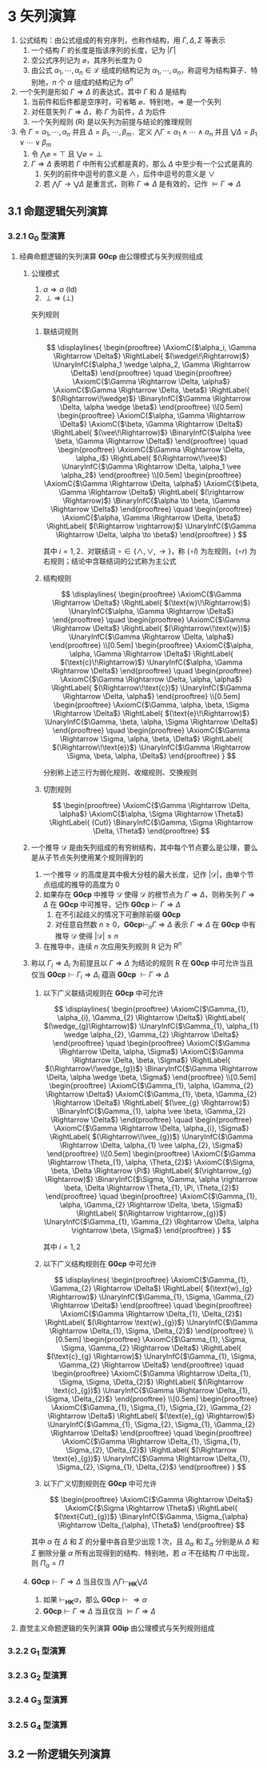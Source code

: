# 3 矢列演算

1. 公式结构：由公式组成的有穷序列，也称作结构，用 $\Gamma, \Delta, \Sigma$ 等表示
    1. 一个结构 $\Gamma$ 的长度是指该序列的长度，记为 $|\Gamma|$
    2. 空公式序列记为 $\varnothing$，其序列长度为 $0$
    3. 由公式 $\alpha_{1}, \cdots, \alpha_{n} \in \mathscr{L}$ 组成的结构记为 $\alpha_{1}, \cdots, \alpha_{n}$，称逗号为结构算子．特别地，$n$ 个 $\alpha$ 组成的结构记为 $\alpha^{n}$
2. 一个矢列是形如 $\Gamma \Rightarrow \Delta$ 的表达式，其中 $\Gamma$ 和 $\Delta$ 是结构
    1. 当前件和后件都是空序时，可省略 $\varnothing$．特别地，$\Rightarrow$ 是一个矢列
    2. 对任意矢列 $\Gamma \Rightarrow \Delta$，称 $\Gamma$ 为前件，$\Delta$ 为后件
    3. 一个矢列规则 $(\text{R})$ 是以矢列为前提与结论的推理规则
3. 令 $\Gamma=\alpha_{1}, \cdots, \alpha_{n}$ 并且 $\Delta=\beta_{1}, \cdots, \beta_{m}$．定义 $\bigwedge \Gamma=\alpha_{1} \wedge \cdots \wedge \alpha_{n}$ 并且 $\bigvee \Delta= \beta_{1} \vee \cdots \vee \beta_{m}$
    1. 令 $\bigwedge \varnothing=\top$ 且 $\bigvee \varnothing=\perp$
    2. $\Gamma \Rightarrow \Delta$ 表明若 $\Gamma$ 中所有公式都是真的，那么 $\Delta$ 中至少有一个公式是真的
        1. 矢列的前件中逗号的意义是 $\wedge$，后件中逗号的意义是 $\vee$
        2. 若 $\bigwedge \Gamma \rightarrow \bigvee \Delta$ 是重言式，则称 $\Gamma \Rightarrow \Delta$ 是有效的，记作 $\vDash \Gamma \Rightarrow \Delta$

## 3.1 命题逻辑矢列演算
### 3.2.1 G<sub>0</sub> 型演算
1. 经典命题逻辑的矢列演算 $\mathbf{G0cp}$ 由公理模式与矢列规则组成
    1. 公理模式
        1. $\alpha \Rightarrow \alpha \ \text{(Id)}$
        2. $\perp \Rightarrow \ (\bot)$

        矢列规则

        1. 联结词规则

            $$
            \displaylines{
                \begin{prooftree}
                \AxiomC{$\alpha_i, \Gamma \Rightarrow \Delta$}
                \RightLabel{ $(\wedge\!\Rightarrow)$}
                \UnaryInfC{$\alpha_1 \wedge \alpha_2, \Gamma \Rightarrow \Delta$}
                \end{prooftree} \quad
                \begin{prooftree}
                \AxiomC{$\Gamma \Rightarrow \Delta, \alpha$}
                \AxiomC{$\Gamma \Rightarrow \Delta, \beta$}
                \RightLabel{ $(\Rightarrow\!\wedge)$}
                \BinaryInfC{$\Gamma \Rightarrow \Delta, \alpha \wedge \beta$}
                \end{prooftree} \\[0.5em]
                \begin{prooftree}
                \AxiomC{$\alpha, \Gamma \Rightarrow \Delta$}
                \AxiomC{$\beta, \Gamma \Rightarrow \Delta$}
                \RightLabel{ $(\vee\!\Rightarrow)$}
                \BinaryInfC{$\alpha \vee \beta, \Gamma \Rightarrow \Delta$}
                \end{prooftree} \quad
                \begin{prooftree}
                \AxiomC{$\Gamma \Rightarrow \Delta, \alpha_i$}
                \RightLabel{ $(\Rightarrow\!\vee)$}
                \UnaryInfC{$\Gamma \Rightarrow \Delta, \alpha_1 \vee \alpha_2$}
                \end{prooftree} \\[0.5em]
                \begin{prooftree}
                \AxiomC{$\Gamma \Rightarrow \Delta, \alpha$}
                \AxiomC{$\beta, \Gamma \Rightarrow \Delta$}
                \RightLabel{ $(\rightarrow \Rightarrow)$}
                \BinaryInfC{$\alpha \to \beta, \Gamma \Rightarrow \Delta$}
                \end{prooftree} \quad
                \begin{prooftree}
                \AxiomC{$\alpha, \Gamma \Rightarrow \Delta, \beta$}
                \RightLabel{ $(\Rightarrow \rightarrow)$}
                \UnaryInfC{$\Gamma \Rightarrow \Delta, \alpha \to \beta$}
                \end{prooftree}
            }
            $$

            其中 $i = 1, 2$．对联结词 $\circ \in\{\wedge, \vee, \rightarrow\}$，称 $(\circ l)$ 为左规则，$(\circ r)$ 为右规则；结论中含联结词的公式称为主公式

        2. 结构规则

            $$
            \displaylines{
                \begin{prooftree}
                \AxiomC{$\Gamma \Rightarrow \Delta$}
                \RightLabel{ $(\text{w}\!\Rightarrow)$}
                \UnaryInfC{$\alpha, \Gamma \Rightarrow \Delta$}
                \end{prooftree} \quad
                \begin{prooftree}
                \AxiomC{$\Gamma \Rightarrow \Delta$}
                \RightLabel{ $(\Rightarrow\!\text{w})$}
                \UnaryInfC{$\Gamma \Rightarrow \Delta, \alpha$}
                \end{prooftree} \\[0.5em]
                \begin{prooftree}
                \AxiomC{$\alpha, \alpha, \Gamma \Rightarrow \Delta$}
                \RightLabel{ $(\text{c}\!\Rightarrow)$}
                \UnaryInfC{$\alpha, \Gamma \Rightarrow \Delta$}
                \end{prooftree} \quad
                \begin{prooftree}
                \AxiomC{$\Gamma \Rightarrow \Delta, \alpha, \alpha$}
                \RightLabel{ $(\Rightarrow\!\text{c})$}
                \UnaryInfC{$\Gamma \Rightarrow \Delta, \alpha$}
                \end{prooftree} \\[0.5em]
                \begin{prooftree}
                \AxiomC{$\Gamma, \alpha, \beta, \Sigma \Rightarrow \Delta$}
                \RightLabel{ $(\text{e}\!\Rightarrow)$}
                \UnaryInfC{$\Gamma, \beta, \alpha, \Sigma \Rightarrow \Delta$}
                \end{prooftree} \quad
                \begin{prooftree}
                \AxiomC{$\Gamma \Rightarrow \Sigma, \alpha, \beta, \Delta$}
                \RightLabel{ $(\Rightarrow\!\text{e})$}
                \UnaryInfC{$\Gamma \Rightarrow \Sigma, \beta, \alpha, \Delta$}
                \end{prooftree}
            }
            $$

            分别称上述三行为弱化规则、收缩规则、交换规则

        3. 切割规则

            $$
            \begin{prooftree}
            \AxiomC{$\Gamma \Rightarrow \Delta, \alpha$}
            \AxiomC{$\alpha,  \Sigma \Rightarrow \Theta$}
            \RightLabel{ (Cut)}
            \BinaryInfC{$\Gamma, \Sigma \Rightarrow \Delta, \Theta$}
            \end{prooftree}
            $$

    2. 一个推导 $\mathcal{D}$ 是由矢列组成的有穷树结构，其中每个节点要么是公理，要么是从子节点矢列使用某个规则得到的
        1. 一个推导 $\mathcal{D}$ 的高度是其中极大分枝的最大长度，记作 $|\mathcal{D}|$，由单个节点组成的推导的高度为 $0$
        2. 如果存在 $\mathbf{G0cp}$ 中推导 $\mathcal{D}$ 使得 $\mathcal{D}$ 的根节点为 $\Gamma \Rightarrow \Delta$，则称矢列 $\Gamma \Rightarrow \Delta$ 在 $\mathbf{GOcp}$ 中可推导，记作 $\mathbf{G0cp} \vdash \Gamma \Rightarrow \Delta$
            1. 在不引起歧义的情况下可删除前缀 $\mathbf{G0cp}$
            2. 对任意自然数 $n \geqslant 0$，$\mathbf{G0cp} \vdash_{n} \Gamma \Rightarrow \Delta$ 表示 $\Gamma \Rightarrow \Delta$ 在 $\mathbf{G0cp}$ 中有推导 $\mathcal{D}$ 使得 $|\mathcal{D}| \leqslant n$
        3. 在推导中，连续 $n$ 次应用矢列规则 $\text{R}$ 记为 $\text{R}^{n}$
    3. 称以 $\Gamma_{i} \Rightarrow \Delta_{i}$ 为前提且以 $\Gamma \Rightarrow \Delta$ 为结论的规则 $\text{R}$ 在 $\mathbf{G0cp}$ 中可允许当且仅当 $\mathbf{G 0 c p} \vdash \Gamma_{i} \Rightarrow \Delta_{i}$ 蕴涵 $\mathbf{G0cp}$ $\vdash \Gamma \Rightarrow \Delta$
        1. 以下广义联结词规则在 $\mathbf{G0cp}$ 中可允许

            $$
            \displaylines{
                \begin{prooftree}
                \AxiomC{$\Gamma_{1}, \alpha_{i}, \Gamma_{2} \Rightarrow \Delta$}
                \RightLabel{ $(\wedge_{g}\Rightarrow)$}
                \UnaryInfC{$\Gamma_{1}, \alpha_{1} \wedge \alpha_{2}, \Gamma_{2} \Rightarrow \Delta$}
                \end{prooftree} \quad
                \begin{prooftree}
                \AxiomC{$\Gamma \Rightarrow \Delta, \alpha, \Sigma$}
                \AxiomC{$\Gamma \Rightarrow \Delta, \beta, \Sigma$}
                \RightLabel{ $(\Rightarrow\!\wedge_{g})$}
                \BinaryInfC{$\Gamma \Rightarrow \Delta, \alpha \wedge \beta, \Sigma$}
                \end{prooftree} \\[0.5em]
                \begin{prooftree}
                \AxiomC{$\Gamma_{1}, \alpha, \Gamma_{2} \Rightarrow \Delta$}
                \AxiomC{$\Gamma_{1}, \beta, \Gamma_{2} \Rightarrow \Delta$}
                \RightLabel{ $(\vee_{g} \Rightarrow)$}
                \BinaryInfC{$\Gamma_{1}, \alpha \vee \beta, \Gamma_{2} \Rightarrow \Delta$}
                \end{prooftree} \quad
                \begin{prooftree}
                \AxiomC{$\Gamma \Rightarrow \Delta, \alpha_{i}, \Sigma$}
                \RightLabel{ $(\Rightarrow\!\vee_{g})$}
                \UnaryInfC{$\Gamma \Rightarrow \Delta, \alpha_{1} \vee \alpha_{2}, \Sigma$}
                \end{prooftree} \\[0.5em]
                \begin{prooftree}
                \AxiomC{$\Gamma \Rightarrow \Theta_{1}, \alpha, \Theta_{2}$}
                \AxiomC{$\Sigma, \beta, \Delta \Rightarrow \Pi$}
                \RightLabel{ $(\rightarrow_{g} \Rightarrow)$}
                \BinaryInfC{$\Sigma, \Gamma, \alpha \rightarrow \beta, \Delta \Rightarrow \Theta_{1}, \Pi, \Theta_{2}$}
                \end{prooftree} \quad
                \begin{prooftree}
                \AxiomC{$\Gamma_{1}, \alpha, \Gamma_{2} \Rightarrow \Delta, \beta, \Sigma$}
                \RightLabel{ $(\Rightarrow \rightarrow_{g})$}
                \UnaryInfC{$\Gamma_{1}, \Gamma_{2} \Rightarrow \Delta, \alpha \rightarrow \beta, \Sigma$}
                \end{prooftree}
            }
            $$

            其中 $i = 1, 2$

        2. 以下广义结构规则在 $\mathbf{G0cp}$ 中可允许

            $$
            \displaylines{
                \begin{prooftree}
                \AxiomC{$\Gamma_{1}, \Gamma_{2} \Rightarrow \Delta$}
                \RightLabel{ $(\text{w}_{g} \Rightarrow)$}
                \UnaryInfC{$\Gamma_{1}, \Sigma, \Gamma_{2} \Rightarrow \Delta$}
                \end{prooftree} \quad
                \begin{prooftree}
                \AxiomC{$\Gamma \Rightarrow \Delta_{1}, \Delta_{2}$}
                \RightLabel{ $(\Rightarrow \text{w}_{g})$}
                \UnaryInfC{$\Gamma \Rightarrow \Delta_{1}, \Sigma, \Delta_{2}$}
                \end{prooftree} \\[0.5em]
                \begin{prooftree}
                \AxiomC{$\Gamma_{1}, \Sigma, \Sigma, \Gamma_{2} \Rightarrow \Delta$}
                \RightLabel{ $(\text{c}_{g} \Rightarrow)$}
                \UnaryInfC{$\Gamma_{1}, \Sigma, \Gamma_{2} \Rightarrow \Delta$}
                \end{prooftree} \quad
                \begin{prooftree}
                \AxiomC{$\Gamma \Rightarrow \Delta_{1}, \Sigma, \Sigma, \Delta_{2}$}
                \RightLabel{ $(\Rightarrow \text{c}_{g})$}
                \UnaryInfC{$\Gamma \Rightarrow \Delta_{1}, \Sigma, \Delta_{2}$}
                \end{prooftree} \\[0.5em]
                \begin{prooftree}
                \AxiomC{$\Gamma_{1}, \Sigma_{1}, \Sigma_{2}, \Gamma_{2} \Rightarrow \Delta$}
                \RightLabel{ $(\text{e}_{g} \Rightarrow)$}
                \UnaryInfC{$\Gamma_{1}, \Sigma_{2}, \Sigma_{1}, \Gamma_{2} \Rightarrow \Delta$}
                \end{prooftree} \quad
                \begin{prooftree}
                \AxiomC{$\Gamma \Rightarrow \Delta_{1}, \Sigma_{1}, \Sigma_{2}, \Delta_{2}$}
                \RightLabel{ $(\Rightarrow \text{e}_{g})$}
                \UnaryInfC{$\Gamma \Rightarrow \Delta_{1}, \Sigma_{2}, \Sigma_{1}, \Delta_{2}$}
                \end{prooftree}
            }
            $$

        3. 以下广义切割规则在 $\mathbf{G0cp}$ 中可允许

            $$
            \begin{prooftree}
            \AxiomC{$\Gamma \Rightarrow \Delta$}
            \AxiomC{$\Sigma \Rightarrow \Theta$}
            \RightLabel{ $(\text{Cut}_{g})$}
            \BinaryInfC{$\Gamma, \Sigma_{\alpha} \Rightarrow \Delta_{\alpha}, \Theta$}
            \end{prooftree}
            $$

        其中 $\alpha$ 在 $\Delta$ 和 $\Sigma$ 的分量中各自至少出现 $1$ 次，且 $\Delta_{\alpha}$ 和 $\Sigma_{\alpha}$ 分别是从 $\Delta$ 和 $\Sigma$ 删除分量 $\alpha$ 所有出现得到的结构．特别地，若 $\alpha$ 不在结构 $\Pi$ 中出现，则 $\Pi_{\alpha}=\Pi$

    4. $\mathbf{G0cp} \vdash \Gamma \Rightarrow \Delta$ 当且仅当 $\bigwedge \Gamma \vdash_{\mathbf{HK}} \bigvee \Delta$
        1. 如果 $\vdash_{\textbf{HK}} \alpha$，那么 $\mathbf{G0cp} \vdash \Rightarrow \alpha$
        2. $\mathbf{G0cp} \vdash \Gamma \Rightarrow \Delta$ 当且仅当 $\vDash \Gamma \Rightarrow \Delta$

2. 直觉主义命题逻辑的矢列演算 $\mathbf{G0ip}$ 由公理模式与矢列规则组成

### 3.2.2 G<sub>1</sub> 型演算

### 3.2.3 G<sub>2</sub> 型演算

### 3.2.4 G<sub>3</sub> 型演算

### 3.2.5 G<sub>4</sub> 型演算

## 3.2 一阶逻辑矢列演算
